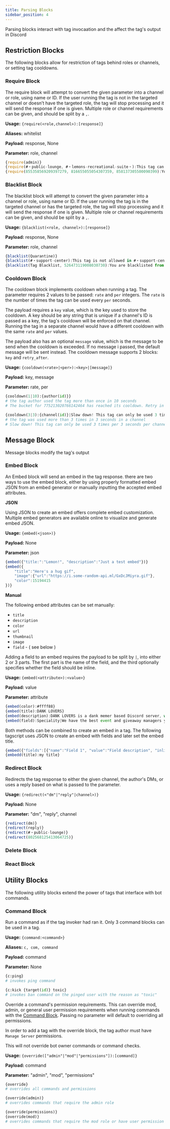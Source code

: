```yaml
---
title: Parsing Blocks
sidebar_position: 4
---
```


Parsing blocks interact with tag invocaation and the affect the tag's output in Discord

## Restriction Blocks

The following blocks allow for restriction of tags behind roles or channels, or setting tag cooldowns.

### Require Block

The require block will attempt to convert the given parameter into a channel or role, using name or ID. If the user running the tag is not in the targeted channel or doesn’t have the targeted role, the tag will stop processing and it will send the response if one is given. Multiple role or channel requirements can be given, and should be split by a `,`.

**Usage:** `{require(<role,channel>):[response]}`

**Aliases:** whitelist

**Payload:** response, None

**Parameter:** role, channel

```js title="Example:"
{require(admin)}
{require(#・public-lounge, #・lemons-recreational-suite・):This tag can only be run in #🟦・public-lounge and #・lemons-recreational-suite・}
{require(855358569209397279, 816655055054307359, 858137305500090399):You aren't allowed to use this tag.}
```

### Blacklist Block

The blacklist block will attempt to convert the given parameter into a channel or role, using name or ID. If the user running the tag is in the targeted channel or has the targeted role, the tag will stop processing and it will send the response if one is given. Multiple role or channel requirements can be given, and should be split by a `,`.

**Usage:** `{blacklist(<role, channel>):[response]}`

**Payload:** response, None

**Parameter:** role, channel

```js title="Example:"
{blacklist(Quarantine)}
{blacklist(#・support-center):This tag is not allowed in #・support-center}
{blacklist(Tag Blacklist, 526473119008030730):You are blacklisted from usig tags}
```

### Cooldown Block

The cooldown block implements cooldown when running a tag. The parameter requires 2 values to be passed: `rate` and `per` integers. The `rate` is the number of times the tag can be used every `per` seconds.

The payload requires a `key` value, which is the key used to store the cooldown. A key should be any string that is unique if a channel's ID is passed as a key, the tag's cooldown will be enforced on that channel. Running the tag in a separate channel would have a different cooldown with the same `rate` and `per` values.

The payload also has an optional `message` value, which is the message to be send when the cooldown is exceeded. If no message i passed, the default message will be sent instead. The cooldown message supports 2 blocks: `key` and `retry_after`.

**Usage:** `{cooldown(<rate>|<per>):<key>|[message]}`

**Payload:** key, message

**Parameter:** rate, per

```py title="Example:"
{cooldown(1|10):{author(id)}}
# the tag author used the tag more than once in 10 seconds
# The bucket for 775213020766142464 has reached its cooldown. Retry in 3.25 seconds

{cooldown(3|3):{channel(id)}|Slow down! This tag can only be used 3 times per 3 seconds per channel. Try again in **{retry_after}** seconds.}
# the tag was used more than 3 times in 3 seconds in a channel
# Slow down! This tag can only be used 3 times per 3 seconds per channel. Try again in **0.74** seconds.
```

## Message Block

Message blocks modify the tag's output

### Embed Block

An Embed block will send an embed in the tag response. there are two ways to use the embed block, either by using properly formatted embed JSON from an embed generator or manually inputting the accepted embed attributes.

**JSON**

Using JSON to create an embed offers complete embed customization. Multiple embed generators are available online to visualize and generate embed JSON.

**Usage:** `{embed(<json>)}`

**Payload:** None

**Parameter:** json

```js title="Example:"
{embed({"title:":"Lemon!", "description":"Just a test embed"})}
{embed({
    "title":"Here's a hug gif",
    "image":{"url":"https://i.some-random-api.ml/GxDcJMiyra.gif"},
    "color":15194415
})}
```

**Manual**

The following embed attributes can be set manually:

* `title`
* `description`
* `color`
* `url`
* `thumbnail`
* `image`
* `field` - ( see below )

Adding a field to an embed requires the payload to be split by `|`, into either 2 or 3 parts. The first part is the name of the field, and the third optionally specifies whether the field should be inline.

**Usage:** `{embed(<attribute>):<value>}`

**Payload:** value

**Parameter:** attribute

```js title="Example:"
{embed(color):#ffff88}
{embed(title):DANK LOVERS}
{embed(description):DANK LOVERS is a dank memer based Discord server, with good and experienced staff}
{embed(field):Speciality|We have the best event and giveaway managers you will ever get to know.|false}
```

Both methods can be combined to create an embed in a tag. The following tagscript uses JSON to create an embed with fields and later set the embed title.

```js
{embed({"fields":[{"name":"Field 1", "value":"Field description", "inline":false}]})}
{embedd(title):my title}
```

### Redirect Block

Redirects the tag response to either the given channel, the author's DMs, or uses a reply based on what is passed to the parameter.

**Usage:** `{redirect(<"dm"|"reply"|channel>)}`

**Payload:** None

**Parameter:** "dm", "reply", channel

```js title="Examples"
{redirect(dm)}
{redirect(reply)}
{redirect(#・public-lounge)}
{redirect(802568125413064725)}
```

### Delete Block

### React Block

## Utility Blocks

The following utility blocks extend the power of tags that interface with bot commands.

### Command Block

Run a command as if the tag invoker had ran it. Only 3 command blocks can be used in a tag.

**Usage:** `{command:<command>}`

**Aliases:** `c, com, command`

**Payload:** command

**Parameter:** None

```py
{c:ping}
# invokes ping command

{c:kick {target(id)} toxic}
# invokes ban command on the pinged user with the reason as "toxic"
```

Override a command's permission requirements. This can override mod, admin, or general user permission requirements when running commands with the [Command Block](/docs/custom-commands/page4#command-block). Passing no parameter will default to overriding all permissions.

In order to add a tag with the override block, the tag author must have `Manage Server` permissions.

This will not override bot owner commands or command checks.

**Usage:** `{override(["admin"|"mod"|"permissions"]):[command]}`

**Payload:** command

**Parameter:** "admin", "mod", "permissions"

```py
{override}
# overrides all commands and permissions

{override(admin)}
# overrides commands that require the admin role

{override(permissions)}
{override(mod)}
# overrides commands that require the mod role or have user permission requirements
```